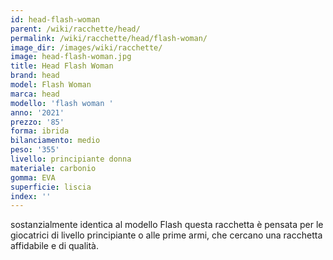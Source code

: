 ```yaml
---
id: head-flash-woman
parent: /wiki/racchette/head/
permalink: /wiki/racchette/head/flash-woman/
image_dir: /images/wiki/racchette/
image: head-flash-woman.jpg
title: Head Flash Woman
brand: head
model: Flash Woman
marca: head
modello: 'flash woman '
anno: '2021'
prezzo: '85'
forma: ibrida
bilanciamento: medio
peso: '355'
livello: principiante donna
materiale: carbonio
gomma: EVA
superficie: liscia
index: ''
---
```

sostanzialmente identica al modello Flash questa racchetta è pensata per le giocatrici di livello principiante o alle prime armi, che cercano una racchetta affidabile e di qualità.